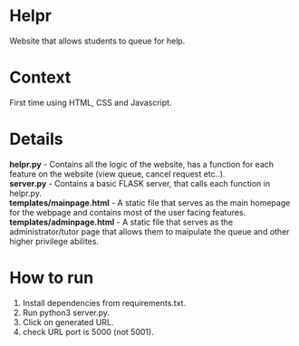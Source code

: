 # Helpr
Website that allows students to queue for help. 

# Context
First time using HTML, CSS and Javascript. 

# Details
<b>helpr.py</b> - Contains all the logic of the website, has a function for each feature on the website (view queue, cancel request etc..).  
<b>server.py</b> - Contains a basic FLASK server, that calls each function in helpr.py.  
<b>templates/mainpage.html</b> - A static file that serves as the main homepage for the webpage and contains most of the user facing features.  
<b>templates/adminpage.html</b> - A static file that serves as the administrator/tutor page that allows them to maipulate the queue and other higher privilege abilites.  

# How to run

1. Install dependencies from requirements.txt.
2. Run python3 server.py.
3. Click on generated URL.
4. check URL port is 5000 (not 5001).
